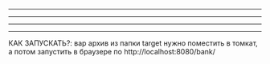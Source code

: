 -------------
-------------
-------------
-------------
КАК ЗАПУСКАТЬ?:
вар архив из папки target нужно
поместить в томкат, а потом запустить
в браузере по http://localhost:8080/bank/
